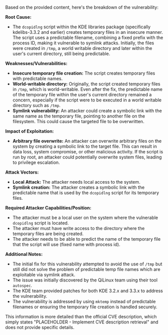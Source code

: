 Based on the provided content, here's the breakdown of the vulnerability:

**Root Cause:**

- The `dcopidlng` script within the KDE libraries package (specifically kdelibs-3.3.2 and earlier) creates temporary files in an insecure manner. The script uses a predictable filename, combining a fixed prefix with the process ID, making it vulnerable to symlink attacks. Initially, the files were created in `/tmp`, a world writable directory and later within the user's current directory, still being predictable.

**Weaknesses/Vulnerabilities:**

- **Insecure temporary file creation:** The script creates temporary files with predictable names.
- **World-writable directory:** Originally, the script created temporary files in `/tmp`, which is world-writable. Even after the fix, the predictable name of the temporary file within the user's current directory remained a concern, especially if the script were to be executed in a world writable directory such as `/tmp`.
- **Symlink vulnerability:** An attacker could create a symbolic link with the same name as the temporary file, pointing to another file on the filesystem. This could cause the targeted file to be overwritten.

**Impact of Exploitation:**

- **Arbitrary file overwrite:** An attacker can overwrite arbitrary files on the system by creating a symbolic link to the target file. This can result in data loss, system compromise, or other malicious activity. If the script is run by root, an attacker could potentially overwrite system files, leading to privilege escalation.

**Attack Vectors:**

- **Local Attack:** The attacker needs local access to the system.
- **Symlink creation:** The attacker creates a symbolic link with the predictable name that is used by the `dcopidlng` script for its temporary files.

**Required Attacker Capabilities/Position:**

- The attacker must be a local user on the system where the vulnerable `dcopidlng` script is located.
- The attacker must have write access to the directory where the temporary files are being created.
- The attacker needs to be able to predict the name of the temporary file that the script will use (fixed name with process id).

**Additional Notes:**

- The initial fix for this vulnerability attempted to avoid the use of `/tmp` but still did not solve the problem of predictable temp file names which are exploitable via symlink attack.
- The issue was initially discovered by the QiLinux team using their tool `autospec`.
- The KDE team provided patches for both KDE 3.2.x and 3.3.x to address the vulnerability.
- The vulnerability is addressed by using `mktemp` instead of predictable filenames or ensuring the temporary file creation is handled securely.

This information is more detailed than the official CVE description, which simply states "PLACEHOLDER - Implement CVE description retrieval" and does not provide specific details.
